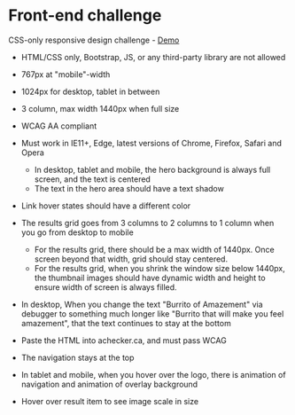 # Front-end challenge

CSS-only responsive design challenge - [Demo](http://alcinaw.github.io/demos/burrito-of-amazement/index.html)

* HTML/CSS only, Bootstrap, JS, or any third-party library are not allowed
* 767px at "mobile"-width
* 1024px for desktop, tablet in between
* 3 column, max width 1440px when full size
* WCAG AA compliant

* Must work in IE11+, Edge, latest versions of Chrome, Firefox, Safari and Opera
  * In desktop, tablet and mobile, the hero background is always full screen, and the text is centered
  * The text in the hero area should have a text shadow
* Link hover states should have a different color
* The results grid goes from 3 columns to 2 columns to 1 column when you go from desktop to mobile
  * For the results grid, there should be a max width of 1440px. Once screen beyond that width, grid should stay centered.
  * For the results grid, when you shrink the window size below 1440px, the thumbnail images should have dynamic width and height to ensure width of screen is always filled.
* In desktop, When you change the text "Burrito of Amazement" via debugger to something much longer like "Burrito that will make you feel amazement", that the text continues to stay at the bottom
* Paste the HTML into achecker.ca, and must pass WCAG
* The navigation stays at the top
* In tablet and mobile, when you hover over the logo, there is animation of navigation and animation of overlay background
* Hover over result item to see image scale in size
   
